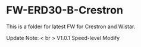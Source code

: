 # FW-ERD30-B-Crestron
This is a folder for latest FW for Crestron and Wistar.

Update Note:  < br >
V1.0.1               Speed-level Modify          
